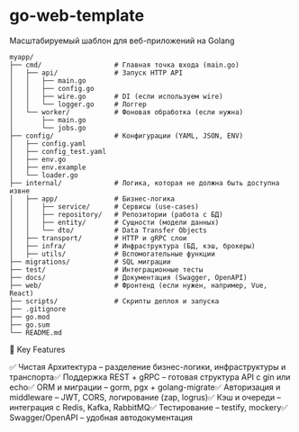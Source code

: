 # go-web-template
Масштабируемый шаблон для веб-приложений на Golang

```
myapp/
├── cmd/                  # Главная точка входа (main.go)
│   ├── api/              # Запуск HTTP API
│   │   ├── main.go
│   │   ├── config.go
│   │   ├── wire.go       # DI (если используем wire)
│   │   └── logger.go     # Логгер
│   └── worker/           # Фоновая обработка (если нужна)
│       ├── main.go
│       └── jobs.go
├── config/               # Конфигурации (YAML, JSON, ENV)
│   ├── config.yaml
│   ├── config_test.yaml
│   ├── env.go
│   ├── env.example
│   └── loader.go
├── internal/             # Логика, которая не должна быть доступна извне
│   ├── app/              # Бизнес-логика
│   │   ├── service/      # Сервисы (use-cases)
│   │   ├── repository/   # Репозитории (работа с БД)
│   │   ├── entity/       # Сущности (модели данных)
│   │   └── dto/          # Data Transfer Objects
│   ├── transport/        # HTTP и gRPC слои
│   ├── infra/            # Инфраструктура (БД, кэш, брокеры)
│   ├── utils/            # Вспомогательные функции
├── migrations/           # SQL миграции
├── test/                 # Интеграционные тесты
├── docs/                 # Документация (Swagger, OpenAPI)
├── web/                  # Фронтенд (если нужен, например, Vue, React)
├── scripts/              # Скрипты деплоя и запуска
├── .gitignore
├── go.mod
├── go.sum
└── README.md
```

📖 Key Features

✅ Чистая Архитектура – разделение бизнес-логики, инфраструктуры и транспорта✅ Поддержка REST + gRPC – готовая структура API с gin или echo✅ ORM и миграции – gorm, pgx + golang-migrate✅ Авторизация и middleware – JWT, CORS, логирование (zap, logrus)✅ Кэш и очереди – интеграция с Redis, Kafka, RabbitMQ✅ Тестирование – testify, mockery✅ Swagger/OpenAPI – удобная автодокументация
